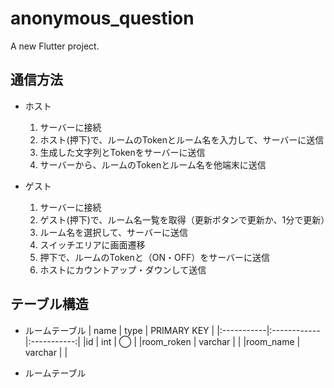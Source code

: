 # anonymous_question

A new Flutter project.



## 通信方法
-  ホスト
    1. サーバーに接続
    2. ホスト(押下)で、ルームのTokenとルーム名を入力して、サーバーに送信
    3. 生成した文字列とTokenをサーバーに送信
    4. サーバーから、ルームのTokenとルーム名を他端末に送信

- ゲスト
    1. サーバーに接続
    2. ゲスト(押下)で、ルーム名一覧を取得（更新ボタンで更新か、1分で更新）
    3. ルーム名を選択して、サーバーに送信
    4. スイッチエリアに画面遷移
    5. 押下で、ルームのTokenと（ON・OFF）をサーバーに送信
    6. ホストにカウントアップ・ダウンして送信





## テーブル構造
- ルームテーブル
    | name       |     type    | PRIMARY KEY |
    |:-----------|:------------|:-----------:|
    |id          | int         | ◯          |
    |room_roken  | varchar     |             |
    |room_name   | varchar     |             |

- ルームテーブル